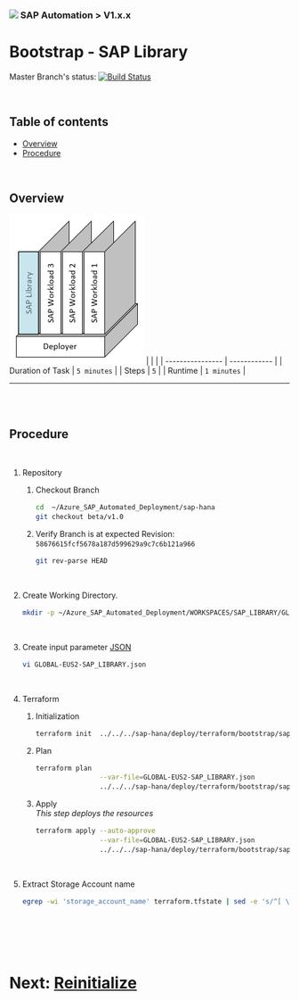 ### <img src="../../../../documentation/assets/UnicornSAPBlack256x256.png" width="64px"> SAP Automation > V1.x.x <!-- omit in toc -->
# Bootstrap - SAP Library <!-- omit in toc -->

Master Branch's status: [![Build Status](https://dev.azure.com/azuresaphana/Azure-SAP-HANA/_apis/build/status/Azure.sap-hana?branchName=master&api-version=5.1-preview.1)](https://dev.azure.com/azuresaphana/Azure-SAP-HANA/_build/latest?definitionId=6&branchName=master)

<br>

## Table of contents <!-- omit in toc -->

- [Overview](#overview)
- [Procedure](#procedure)

<br>

## Overview

![Block3](assets/Block3.png)
|                  |              |
| ---------------- | ------------ |
| Duration of Task | `5 minutes`  |
| Steps            | `5`          |
| Runtime          | `1 minutes`  |

---

<br/><br/>

## Procedure

<br/>

1. Repository

    1. Checkout Branch
        ```bash
        cd  ~/Azure_SAP_Automated_Deployment/sap-hana
        git checkout beta/v1.0
        ```

    2. Verify Branch is at expected Revision: `58676615fcf5678a187d599629a9c7c6b121a966`
        ```bash
        git rev-parse HEAD
        ```

<br>

2. Create Working Directory.
    ```bash
    mkdir -p ~/Azure_SAP_Automated_Deployment/WORKSPACES/SAP_LIBRARY/GLOBAL-EUS2-SAP_LIBRARY; cd $_
    ```

<br>

3. Create input parameter [JSON](templates/GLOBAL-EUS2-SAP_LIBRARY.json)
    ```bash
    vi GLOBAL-EUS2-SAP_LIBRARY.json
    ```

<br>

4. Terraform
    1. Initialization
       ```bash
       terraform init  ../../../sap-hana/deploy/terraform/bootstrap/sap_library/
       ```

    2. Plan
       ```bash
       terraform plan                                                                  \
                       --var-file=GLOBAL-EUS2-SAP_LIBRARY.json                             \
                       ../../../sap-hana/deploy/terraform/bootstrap/sap_library
       ```

    3. Apply
       <br/>
       *This step deploys the resources*
       ```bash
       terraform apply --auto-approve                                                  \
                       --var-file=GLOBAL-EUS2-SAP_LIBRARY.json                             \
                       ../../../sap-hana/deploy/terraform/bootstrap/sap_library/
       ```

<br/>

5. Extract Storage Account name
   ```bash
   egrep -wi 'storage_account_name' terraform.tfstate | sed -e 's/^[ \t]*//' | grep -m 1 -i tfstate
   ```

<br/><br/><br/><br/>

# Next: [Reinitialize](03-reinitialize.md) <!-- omit in toc -->
